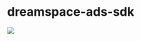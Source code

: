 # dreamspace-ads-sdk

[![](https://jitpack.io/v/dream-space/dreamspace-ads.svg)](https://jitpack.io/#dream-space/dreamspace-ads)
